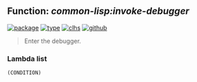 ## Function: ***common-lisp:invoke-debugger***
[![package](https://img.shields.io/badge/Package-COMMON--LISP-5f9ea0.svg?style=social&colorA=999999)](../) [![type](https://img.shields.io/badge/Type-Function-5f9ea0.svg?style=social&colorA=999999)](../#function) [![clhs](https://img.shields.io/badge/CLHS-INVOKE--DEBUGGER-5f9ea0.svg?style=social&colorA=999999)](http://www.lispworks.com/documentation/HyperSpec/Body/f_invoke.htm) [![github](https://img.shields.io/badge/GitHub-View_the_source-5f9ea0.svg?style=social&colorA=999999&logo=github)](https://github.com/sbcl/sbcl/blob/master/src/code/debug.lisp/) 

> Enter the debugger.

### Lambda list
```
(CONDITION)
```
